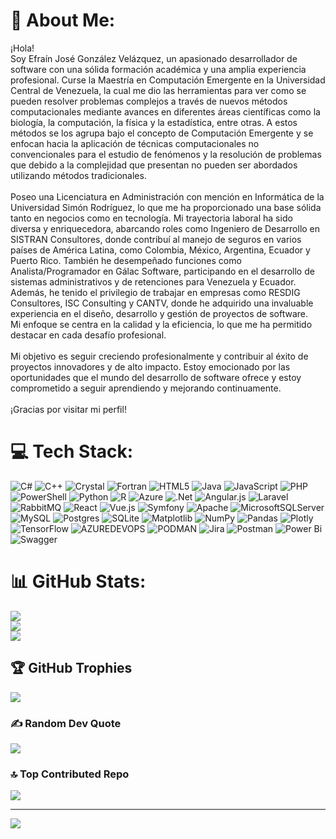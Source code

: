 # 💫 About Me:
¡Hola! <br>Soy Efraín José González Velázquez, un apasionado desarrollador de software con una sólida formación académica y una amplia experiencia profesional. Curse la Maestría en Computación Emergente en la Universidad Central de Venezuela, la cual me dio las herramientas para ver como se pueden resolver problemas complejos a través de nuevos métodos computacionales mediante avances en diferentes áreas científicas como la biología, la computación, la física y la estadística, entre otras.  A estos métodos se los agrupa bajo el concepto de Computación Emergente y se enfocan hacia la aplicación de técnicas computacionales no convencionales para el estudio de fenómenos y la resolución de problemas que debido a la complejidad que presentan no pueden ser abordados utilizando métodos tradicionales.<br><br>Poseo una Licenciatura en Administración con mención en Informática de la Universidad Simón Rodríguez, lo que me ha proporcionado una base sólida tanto en negocios como en tecnología. Mi trayectoria laboral ha sido diversa y enriquecedora, abarcando roles como Ingeniero de Desarrollo en SISTRAN Consultores, donde contribuí al manejo de seguros en varios países de América Latina, como Colombia, México, Argentina, Ecuador y Puerto Rico. También he desempeñado funciones como Analista/Programador en Gálac Software, participando en el desarrollo de sistemas administrativos y de retenciones para Venezuela y Ecuador.<br>Además, he tenido el privilegio de trabajar en empresas como RESDIG Consultores, ISC Consulting y CANTV, donde he adquirido una invaluable experiencia en el diseño, desarrollo y gestión de proyectos de software.<br>Mi enfoque se centra en la calidad y la eficiencia, lo que me ha permitido destacar en cada desafío profesional. <br><br>Mi objetivo es seguir creciendo profesionalmente y contribuir al éxito de proyectos innovadores y de alto impacto. Estoy emocionado por las oportunidades que el mundo del desarrollo de software ofrece y estoy comprometido a seguir aprendiendo y mejorando continuamente.<br><br>¡Gracias por visitar mi perfil!


# 💻 Tech Stack:
![C#](https://img.shields.io/badge/c%23-%23239120.svg?style=plastic&logo=csharp&logoColor=white) ![C++](https://img.shields.io/badge/c++-%2300599C.svg?style=plastic&logo=c%2B%2B&logoColor=white) ![Crystal](https://img.shields.io/badge/crystal-%23000000.svg?style=plastic&logo=crystal&logoColor=white) ![Fortran](https://img.shields.io/badge/Fortran-%23734F96.svg?style=plastic&logo=fortran&logoColor=white) ![HTML5](https://img.shields.io/badge/html5-%23E34F26.svg?style=plastic&logo=html5&logoColor=white) ![Java](https://img.shields.io/badge/java-%23ED8B00.svg?style=plastic&logo=openjdk&logoColor=white) ![JavaScript](https://img.shields.io/badge/javascript-%23323330.svg?style=plastic&logo=javascript&logoColor=%23F7DF1E) ![PHP](https://img.shields.io/badge/php-%23777BB4.svg?style=plastic&logo=php&logoColor=white) ![PowerShell](https://img.shields.io/badge/PowerShell-%235391FE.svg?style=plastic&logo=powershell&logoColor=white) ![Python](https://img.shields.io/badge/python-3670A0?style=plastic&logo=python&logoColor=ffdd54) ![R](https://img.shields.io/badge/r-%23276DC3.svg?style=plastic&logo=r&logoColor=white) ![Azure](https://img.shields.io/badge/azure-%230072C6.svg?style=plastic&logo=microsoftazure&logoColor=white) ![.Net](https://img.shields.io/badge/.NET-5C2D91?style=plastic&logo=.net&logoColor=white) ![Angular.js](https://img.shields.io/badge/angular.js-%23E23237.svg?style=plastic&logo=angularjs&logoColor=white) ![Laravel](https://img.shields.io/badge/laravel-%23FF2D20.svg?style=plastic&logo=laravel&logoColor=white) ![RabbitMQ](https://img.shields.io/badge/rabbitmq-FF6600?style=plastic&logo=rabbitmq&logoColor=white) ![React](https://img.shields.io/badge/react-%2320232a.svg?style=plastic&logo=react&logoColor=%2361DAFB) ![Vue.js](https://img.shields.io/badge/vue.js-%2335495e.svg?style=plastic&logo=vuedotjs&logoColor=%234FC08D) ![Symfony](https://img.shields.io/badge/symfony-%23000000.svg?style=plastic&logo=symfony&logoColor=white) ![Apache](https://img.shields.io/badge/apache-%23D42029.svg?style=plastic&logo=apache&logoColor=white) ![MicrosoftSQLServer](https://img.shields.io/badge/Microsoft%20SQL%20Server-CC2927?style=plastic&logo=microsoft%20sql%20server&logoColor=white) ![MySQL](https://img.shields.io/badge/mysql-%2300000f.svg?style=plastic&logo=mysql&logoColor=white) ![Postgres](https://img.shields.io/badge/postgres-%23316192.svg?style=plastic&logo=postgresql&logoColor=white) ![SQLite](https://img.shields.io/badge/sqlite-%2307405e.svg?style=plastic&logo=sqlite&logoColor=white) ![Matplotlib](https://img.shields.io/badge/Matplotlib-%23ffffff.svg?style=plastic&logo=Matplotlib&logoColor=black) ![NumPy](https://img.shields.io/badge/numpy-%23013243.svg?style=plastic&logo=numpy&logoColor=white) ![Pandas](https://img.shields.io/badge/pandas-%23150458.svg?style=plastic&logo=pandas&logoColor=white) ![Plotly](https://img.shields.io/badge/Plotly-%233F4F75.svg?style=plastic&logo=plotly&logoColor=white) ![TensorFlow](https://img.shields.io/badge/TensorFlow-%23FF6F00.svg?style=plastic&logo=TensorFlow&logoColor=white) ![AZUREDEVOPS](https://img.shields.io/badge/azuredevops-0078D7.svg?style=plastic&logo=azuredevops&logoColor=white&color=%230078D7) ![PODMAN](https://img.shields.io/badge/podman-892CA0.svg?style=plastic&logo=podman&logoColor=white) ![Jira](https://img.shields.io/badge/jira-%230A0FFF.svg?style=plastic&logo=jira&logoColor=white) ![Postman](https://img.shields.io/badge/Postman-FF6C37?style=plastic&logo=postman&logoColor=white) ![Power Bi](https://img.shields.io/badge/power_bi-F2C811?style=plastic&logo=powerbi&logoColor=black) ![Swagger](https://img.shields.io/badge/-Swagger-%23Clojure?style=plastic&logo=swagger&logoColor=white)
# 📊 GitHub Stats:
![](https://github-readme-stats.vercel.app/api?username=Efraingon&theme=vue-dark&hide_border=false&include_all_commits=true&count_private=false)<br/>
![](https://github-readme-streak-stats.herokuapp.com/?user=Efraingon&theme=vue-dark&hide_border=false)<br/>
![](https://github-readme-stats.vercel.app/api/top-langs/?username=Efraingon&theme=vue-dark&hide_border=false&include_all_commits=true&count_private=false&layout=compact)

## 🏆 GitHub Trophies
![](https://github-profile-trophy.vercel.app/?username=Efraingon&theme=dark_dimmed&no-frame=false&no-bg=false&margin-w=4)

### ✍️ Random Dev Quote
![](https://quotes-github-readme.vercel.app/api?type=horizontal&theme=merko)

### 🔝 Top Contributed Repo
![](https://github-contributor-stats.vercel.app/api?username=Efraingon&limit=5&theme=dark&combine_all_yearly_contributions=true)

---
[![](https://visitcount.itsvg.in/api?id=Efraingon&icon=9&color=4)](https://visitcount.itsvg.in)

<!-- Proudly created with GPRM ( https://gprm.itsvg.in ) -->
